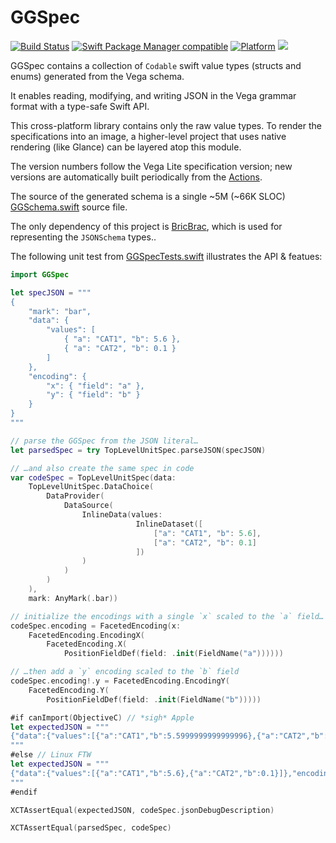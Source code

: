 # GGSpec

[![Build Status](https://github.com/glimpseio/GGSpec/workflows/GGSpec%20CI/badge.svg?branch=main)](https://github.com/glimpseio/GGSpec/actions)
[![Swift Package Manager compatible](https://img.shields.io/badge/SPM-compatible-brightgreen.svg)](https://github.com/apple/swift-package-manager)
[![Platform](https://img.shields.io/badge/Platforms-macOS%20|%20iOS%20|%20Windows%20|%20tvOS%20|%20watchOS%20|%20Linux-lightgrey.svg)](https://github.com/glimpseio/GGSpec)
[![](https://tokei.rs/b1/github/glimpseio/GGSpec)](https://github.com/glimpseio/GGSpec)

GGSpec contains a collection of `Codable` swift value types (structs and enums) generated from the Vega schema. 

It enables reading, modifying, and writing JSON in the Vega grammar format with a type-safe Swift API.

This cross-platform library contains only the raw value types. To render the specifications into an image, a higher-level project that uses native rendering (like Glance) can be layered atop this module.

The version numbers follow the Vega Lite specification version; new versions are automatically built periodically from the [Actions](https://github.com/glimpseio/GGSpec/actions).

The source of the generated schema is a single ~5M (~66K SLOC) [GGSchema.swift](https://github.com/glimpseio/GGSpec/blob/main/Sources/GGSpec/GGSchema.swift?raw=true) source file.

The only dependency of this project is [BricBrac](https://github.com/glimpseio/BricBrac/), which is used for representing the `JSONSchema` types..

The following unit test from [GGSpecTests.swift](https://github.com/glimpseio/GGSpec/blob/main/Sources/GGSpecTests/GGSpecTests.swift) illustrates the API & featues:

```swift 
import GGSpec

let specJSON = """
{
    "mark": "bar",
    "data": {
        "values": [
            { "a": "CAT1", "b": 5.6 },
            { "a": "CAT2", "b": 0.1 }
        ]
    },
    "encoding": {
        "x": { "field": "a" },
        "y": { "field": "b" }
    }
}
"""

// parse the GGSpec from the JSON literal…
let parsedSpec = try TopLevelUnitSpec.parseJSON(specJSON)

// …and also create the same spec in code
var codeSpec = TopLevelUnitSpec(data:
    TopLevelUnitSpec.DataChoice(
        DataProvider(
            DataSource(
                InlineData(values:
                            InlineDataset([
                                ["a": "CAT1", "b": 5.6],
                                ["a": "CAT2", "b": 0.1]
                            ])
                )
            )
        )
    ),
    mark: AnyMark(.bar))

// initialize the encodings with a single `x` scaled to the `a` field…
codeSpec.encoding = FacetedEncoding(x:
    FacetedEncoding.EncodingX(
        FacetedEncoding.X(
            PositionFieldDef(field: .init(FieldName("a"))))))

// …then add a `y` encoding scaled to the `b` field
codeSpec.encoding!.y = FacetedEncoding.EncodingY(
    FacetedEncoding.Y(
        PositionFieldDef(field: .init(FieldName("b")))))

#if canImport(ObjectiveC) // *sigh* Apple
let expectedJSON = """
{"data":{"values":[{"a":"CAT1","b":5.5999999999999996},{"a":"CAT2","b":0.10000000000000001}]},"encoding":{"x":{"field":"a"},"y":{"field":"b"}},"mark":"bar"}
"""
#else // Linux FTW
let expectedJSON = """
{"data":{"values":[{"a":"CAT1","b":5.6},{"a":"CAT2","b":0.1}]},"encoding":{"x":{"field":"a"},"y":{"field":"b"}},"mark":"bar"}
"""
#endif

XCTAssertEqual(expectedJSON, codeSpec.jsonDebugDescription)

XCTAssertEqual(parsedSpec, codeSpec)
```




